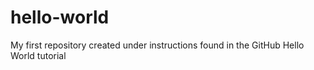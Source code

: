 # hello-world
My first repository created under instructions found in the GitHub Hello World tutorial
